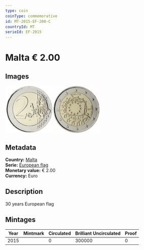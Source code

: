 ```yaml
---
type: coin
coinType: commemorative
id: MT-2015-EF-200-C
countryId: MT
serieId: EF-2015
---
```


# Malta € 2.00

## Images

<img src="../../Images/common-2007-200.webp" height="150" alt="Front image"><img src="Images/MT-2015-200.webp" height="150" alt="Back image">

## Metadata

**Country:** [Malta](../../Countries/Malta/index.md)\
**Serie:** [European flag](index.md)\
**Monetary value:** € 2.00\
**Currency:** Euro

## Description

30 years European flag

## Mintages

| Year | Mintmark | Circulated | Brilliant Uncirculated | Proof |
| ---- | -------- | ---------- | ---------------------- | ----- |
| 2015 |          | 0          | 300000                 | 0     |
